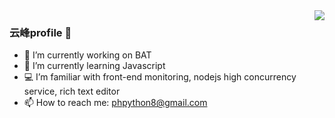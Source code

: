 <img align="right" src="https://github-readme-stats.vercel.app/api?username=ihtml5&show_icons=true&icon_color=CE1D2D&text_color=718096&bg_color=ffffff&hide_title=true" />

### 云峰profile 👋

- 🔭 I’m currently working on BAT
- 🌱 I’m currently learning Javascript
- 💻  I’m familiar with front-end monitoring, nodejs high concurrency service, rich text editor
- 📫 How to reach me: phpython8@gmail.com
